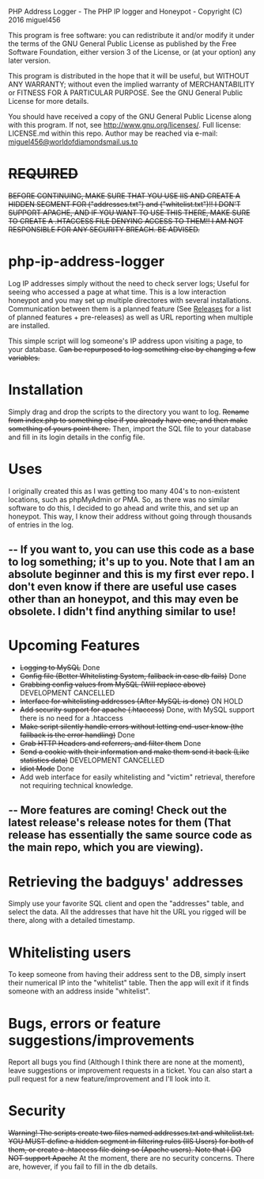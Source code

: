 
PHP Address Logger - The PHP IP logger and Honeypot - Copyright (C) 2016 miguel456

This program is free software: you can redistribute it and/or modify it under the terms of the GNU General Public License as published by the Free Software Foundation, either version 3 of the License, or (at your option) any later version.

This program is distributed in the hope that it will be useful, but WITHOUT ANY WARRANTY; without even the implied warranty of MERCHANTABILITY or FITNESS FOR A PARTICULAR PURPOSE. See the GNU General Public License for more details.

You should have received a copy of the GNU General Public License along with this program. If not, see http://www.gnu.org/licenses/.
Full license: LICENSE.md within this repo.
Author may be reached via e-mail: miguel456@worldofdiamondsmail.us.to





# ~~REQUIRED~~
~~BEFORE CONTINUING, MAKE SURE THAT YOU USE IIS AND CREATE A HIDDEN SEGMENT FOR ("addresses.txt") and ("whitelist.txt")!! I DON'T SUPPORT APACHE, AND IF YOU WANT TO USE THIS THERE, MAKE SURE TO CREATE A .HTACCESS FILE DENYING ACCESS TO THEM!! I AM NOT RESPONSIBLE FOR ANY SECURITY BREACH. BE ADVISED.~~


# php-ip-address-logger
Log IP addresses simply without the need to check server logs; Useful for seeing who accessed a page at what time. This is a low interaction honeypot and you may set up multiple directores with several installations. Communication between them is a planned feature (See [Releases](https://git.io/v6hjp "Releases") for a list of planned features + pre-releases) as well as URL reporting when multiple are installed.

This simple script will log someone's IP address upon visiting a page, to your database. ~~Can be repurposed to log something else by changing a few variables.~~

# Installation

Simply drag and drop the scripts to the directory you want to log. ~~Rename from index.php to something else if you already have one, and then make something of yours point there.~~ 
Then, import the SQL file to your database and fill in its login details in the config file.

# Uses 
I originally created this as I was getting too many 404's to non-existent locations, such as phpMyAdmin or PMA. So, as there was no similar software to do this,
I decided to go ahead and write this, and set up an honeypot. This way, I know their address without going through thousands of entries in the log.

-- 
If you want to, you can use this code as a base to log something; it's up to you.
Note that I am an absolute beginner and this is my first ever repo. I don't even know if there are useful use cases other than an honeypot, and this may even be obsolete. I didn't find anything similar to use!
--

# Upcoming Features
- ~~Logging to MySQL~~ Done
- ~~Config file (Better Whitelisting System, fallback in case db fails)~~ Done
- ~~Grabbing config values from MySQL (Will replace above)~~ DEVELOPMENT CANCELLED
- ~~Interface for whitelisting addresses (After MySQL is done)~~  ON HOLD
- ~~Add security support for apache (.htaccess)~~ Done, with MySQL support there is no need for a .htaccess 
- ~~Make script silently handle errors without letting end-user know (the fallback is the error handling)~~ Done
- ~~Grab HTTP Headers and referrers, and filter them~~ Done
- ~~Send a cookie with their information and make them send it back (Like statistics data)~~ DEVELOPMENT CANCELLED
- ~~Idiot Mode~~ Done
- Add web interface for easily whitelisting and "victim" retrieval, therefore not requiring technical knowledge.

--
More features are coming! Check out the latest release's release notes for them (That release has essentially the same source code as the main repo, which you are viewing).  
--


# Retrieving the badguys' addresses
Simply use your favorite SQL client and open the "addresses" table, and select the data. All the addresses that have hit the URL you rigged will be there, along with a detailed timestamp. 

# Whitelisting users
To keep someone from having their address sent to the DB, simply insert their numerical IP into the "whitelist" table. Then the app will exit if it finds someone with an address inside "whitelist".

# Bugs, errors or feature suggestions/improvements
Report all bugs you find (Although I think there are none at the moment), leave suggestions or improvement requests in a ticket. You can also start a pull request for a new feature/improvement and I'll look into it.

# Security
~~Warning! The scripts create two files named addresses.txt and whitelist.txt. YOU MUST define a hidden segment in filtering rules (IIS Users) for both of them, or create a .htaccess file doing so (Apache users). Note that I DO NOT support Apache~~
At the moment, there are no security concerns. There are, however, if you fail to fill in the db details.
